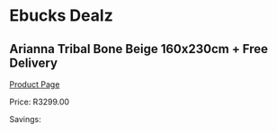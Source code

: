 
# Ebucks Dealz
## Arianna Tribal Bone Beige 160x230cm + Free Delivery
[Product Page](https://www.ebucks.com/web/shop/productSelected.do?prodId=1210522421&catId=1209942441)

Price: R3299.00

Savings: 


	